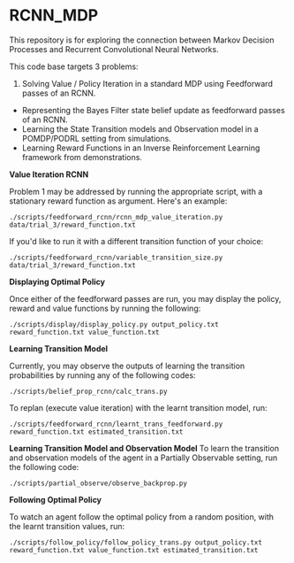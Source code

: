 # RCNN_MDP

This repository is for exploring the connection between Markov Decision Processes and Recurrent Convolutional Neural Networks. 

This code base targets 3 problems: 

1. Solving Value / Policy Iteration in a standard MDP using Feedforward passes of an RCNN. 
- Representing the Bayes Filter state belief update as feedforward passes of an RCNN. 
- Learning the State Transition models and Observation model in a POMDP/PODRL setting from simulations.
- Learning Reward Functions in an Inverse Reinforcement Learning framework from demonstrations.  

**Value Iteration RCNN**

Problem 1 may be addressed by running the appropriate script, with a stationary reward function as argument. Here's an example: 

`./scripts/feedforward_rcnn/rcnn_mdp_value_iteration.py data/trial_3/reward_function.txt`

If you'd like to run it with a different transition function of your choice: 

`./scripts/feedforward_rcnn/variable_transition_size.py data/trial_3/reward_function.txt`

**Displaying Optimal Policy**

Once either of the feedforward passes are run, you may display the policy, reward and value functions by running the following:

`./scripts/display/display_policy.py output_policy.txt reward_function.txt value_function.txt`

**Learning Transition Model**

Currently, you may observe the outputs of learning the transition probabilities by running any of the following codes:

`./scripts/belief_prop_rcnn/calc_trans.py`

To replan (execute value iteration) with the learnt transition model, run: 

`./scripts/feedforward_rcnn/learnt_trans_feedforward.py reward_function.txt estimated_transition.txt`

**Learning Transition Model and Observation Model**
To learn the transition and observation models of the agent in a Partially Observable setting, run the following code: 

`./scripts/partial_observe/observe_backprop.py`

**Following Optimal Policy**

To watch an agent follow the optimal policy from a random position, with the learnt transition values, run: 

`./scripts/follow_policy/follow_policy_trans.py output_policy.txt reward_function.txt value_function.txt estimated_transition.txt`

